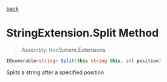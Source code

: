 ﻿

[back](/IronSphere.Extensions/types/StringExtension)

# StringExtension.Split Method

> Assembly: IronSphere.Extensions

```csharp
IEnumerable<string> Split(this string this, int position)
```

Splits a string after a specified position

 